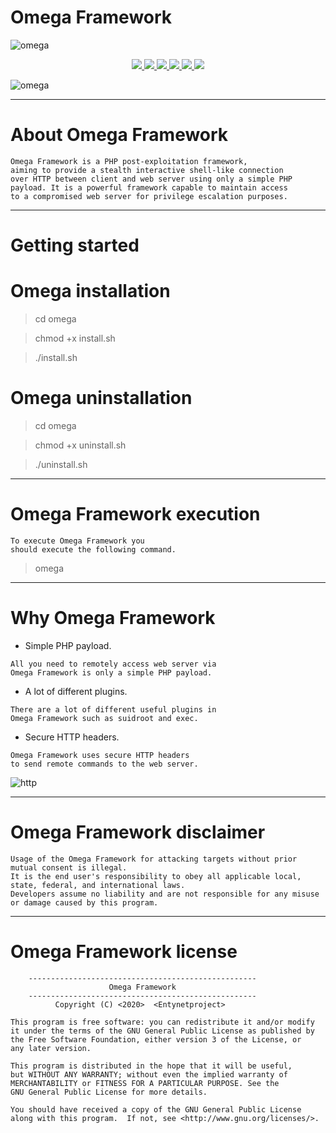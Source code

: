 # Omega Framework

![omega](https://user-images.githubusercontent.com/54115104/75609758-48fd6780-5b1c-11ea-971f-3080bf988231.jpeg)

<p align="center">
  <a href="http://entynetproject.simplesite.com/">
    <img src="https://img.shields.io/badge/entynetproject-Ivan%20Nikolsky-blue.svg">
  </a> 
  <a href="https://github.com/entynetproject/omega/releases">
    <img src="https://img.shields.io/github/release/entynetproject/omega.svg">
  </a>
  <a href="https://wikipedia.org/wiki/Python_(programming_language)">
    <img src="https://img.shields.io/badge/language-python-blue.svg">
 </a>
  <a href="https://github.com/entynetproject/omega/issues?q=is%3Aissue+is%3Aclosed">
      <img src="https://img.shields.io/github/issues/entynetproject/omega.svg">
  </a>
  <a href="https://github.com/entynetproject/omega/wiki">
      <img src="https://img.shields.io/badge/wiki%20-omega-lightgrey.svg">
 </a>
  <a href="https://twitter.com/entynetproject">
    <img src="https://img.shields.io/badge/twitter-entynetproject-blue.svg">
 </a>
</p>

![omega](https://user-images.githubusercontent.com/54115104/77540558-56f09f00-6eb4-11ea-9ee2-b73858241139.png)

***

# About Omega Framework

    Omega Framework is a PHP post-exploitation framework, 
    aiming to provide a stealth interactive shell-like connection 
    over HTTP between client and web server using only a simple PHP 
    payload. It is a powerful framework capable to maintain access 
    to a compromised web server for privilege escalation purposes.

***

# Getting started

# Omega installation

> cd omega

> chmod +x install.sh

> ./install.sh

# Omega uninstallation

> cd omega

> chmod +x uninstall.sh

> ./uninstall.sh

***

# Omega Framework execution

    To execute Omega Framework you 
    should execute the following command.

> omega
      
***

# Why Omega Framework

 * Simple PHP payload.
```
All you need to remotely access web server via 
Omega Framework is only a simple PHP payload.
``` 
 * A lot of different plugins.
```
There are a lot of different useful plugins in
Omega Framework such as suidroot and exec.
```
 * Secure HTTP headers.
```
Omega Framework uses secure HTTP headers 
to send remote commands to the web server.
```

![http](https://user-images.githubusercontent.com/54115104/77540563-5952f900-6eb4-11ea-9f80-585e3e76197c.png)

***
    
# Omega Framework disclaimer

    Usage of the Omega Framework for attacking targets without prior mutual consent is illegal. 
    It is the end user's responsibility to obey all applicable local, state, federal, and international laws. 
    Developers assume no liability and are not responsible for any misuse or damage caused by this program.
          
***

# Omega Framework license

```
    ---------------------------------------------------
                      Omega Framework                                                                                         
    ---------------------------------------------------
          Copyright (C) <2020>  <Entynetproject>

This program is free software: you can redistribute it and/or modify
it under the terms of the GNU General Public License as published by
the Free Software Foundation, either version 3 of the License, or
any later version.

This program is distributed in the hope that it will be useful,
but WITHOUT ANY WARRANTY; without even the implied warranty of
MERCHANTABILITY or FITNESS FOR A PARTICULAR PURPOSE. See the
GNU General Public License for more details.

You should have received a copy of the GNU General Public License
along with this program.  If not, see <http://www.gnu.org/licenses/>.
```

